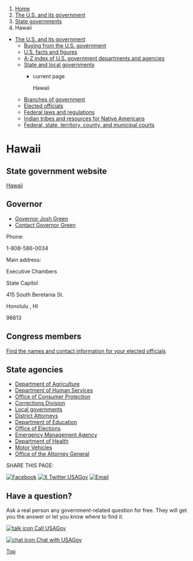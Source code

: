 1. [Home](/)
2. [The U.S. and its government](/about-the-us)
3. [State governments](/state-governments)
4. Hawaii

* [The U.S. and its government](/about-the-us)
  + [Buying from the U.S. government](/buy-from-government)
  + [U.S. facts and figures](/facts-figures)
  + [A-Z index of U.S. government departments and agencies](/agency-index)
  + [State and local governments](/state-local-governments)
    - current page

      Hawaii
  + [Branches of government](/branches-of-government)
  + [Elected officials](/elected-officials)
  + [Federal laws and regulations](/laws-and-regulations)
  + [Indian tribes and resources for Native Americans](/tribes)
  + [Federal, state, territory, county, and municipal courts](/courts)

Hawaii
======

State government website
------------------------

[Hawaii](https://portal.ehawaii.gov/)

Governor
--------

* [Governor Josh Green](https://governor.hawaii.gov/)
* [Contact Governor Green](https://governor.hawaii.gov/contact-us/contact-the-governor/)

Phone:

1-808-586-0034

Main address:

Executive Chambers
  

State Capitol
  

415 South Beretania St.
  

Honolulu
,
HI

96813

Congress members
----------------

[Find the names and contact information for your elected officials](/elected-officials)

State agencies
--------------

* [Department of Agriculture](https://hdoa.hawaii.gov/)
* [Department of Human Services](https://humanservices.hawaii.gov/)
* [Office of Consumer Protection](https://cca.hawaii.gov/ocp/)
* [Corrections Division](https://dps.hawaii.gov/about/divisions/corrections/)
* [Local governments](https://portal.ehawaii.gov/government/county-governments/)
* [District Attorneys](https://www.courts.state.hi.us/)
* [Department of Education](https://www.hawaiipublicschools.org/Pages/Home.aspx)
* [Office of Elections](https://elections.hawaii.gov/)
* [Emergency Management Agency](https://dod.hawaii.gov/hiema/)
* [Department of Health](https://health.hawaii.gov/)
* [Motor Vehicles](https://hidot.hawaii.gov/driverslicense/)
* [Office of the Attorney General](https://ag.hawaii.gov/contact-us/)

SHARE THIS PAGE:

[![Facebook](/themes/custom/usagov/images/social-media-icons/Facebook_Icon.svg)](https://www.facebook.com/sharer/sharer.php?u=https://www.usa.gov/states/hawaii&v=3)
[![X Twitter USAGov](/themes/custom/usagov/images/social-media-icons/X_Twitter_Icon.svg?version=2)](https://twitter.com/intent/tweet?source=webclient&text=https://www.usa.gov/states/hawaii)
[![Email](/themes/custom/usagov/images/social-media-icons/Email_Icon.svg?version=2)](mailto:?subject=https://www.usa.gov/states/hawaii)

Have a question?
----------------

Ask a real person any government-related question for free. They will get you the answer or let you know where to find it.

[![talk icon](/themes/custom/usagov/images/ICONS_talk.png)
Call USAGov](/phone)

[![chat icon](/themes/custom/usagov/images/ICONS_chat.png)
Chat with USAGov](/chat)

[Top](#main-content)